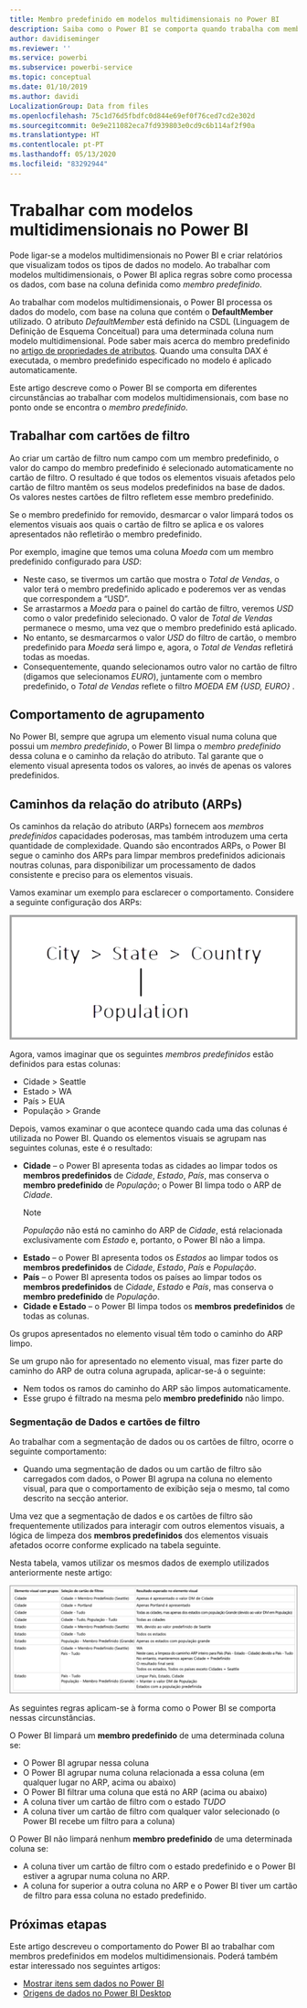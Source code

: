 ```yaml
---
title: Membro predefinido em modelos multidimensionais no Power BI
description: Saiba como o Power BI se comporta quando trabalha com membros predefinidos em modelos multidimensionais
author: davidiseminger
ms.reviewer: ''
ms.service: powerbi
ms.subservice: powerbi-service
ms.topic: conceptual
ms.date: 01/10/2019
ms.author: davidi
LocalizationGroup: Data from files
ms.openlocfilehash: 75c1d76d5fbdfc0d844e69ef0f76ced7cd2e302d
ms.sourcegitcommit: 0e9e211082eca7fd939803e0cd9c6b114af2f90a
ms.translationtype: HT
ms.contentlocale: pt-PT
ms.lasthandoff: 05/13/2020
ms.locfileid: "83292944"
---
```

# <a name="work-with-multidimensional-models-in-power-bi"></a>Trabalhar com modelos multidimensionais no Power BI

Pode ligar-se a modelos multidimensionais no Power BI e criar relatórios que visualizam todos os tipos de dados no modelo. Ao trabalhar com modelos multidimensionais, o Power BI aplica regras sobre como processa os dados, com base na coluna definida como *membro predefinido*. 

Ao trabalhar com modelos multidimensionais, o Power BI processa os dados do modelo, com base na coluna que contém o **DefaultMember** utilizado. O atributo *DefaultMember* está definido na CSDL (Linguagem de Definição de Esquema Conceitual) para uma determinada coluna num modelo multidimensional. Pode saber mais acerca do membro predefinido no [artigo de propriedades de atributos](https://docs.microsoft.com/sql/analysis-services/multidimensional-models/attribute-properties-define-a-default-member?view=sql-server-2017). Quando uma consulta DAX é executada, o membro predefinido especificado no modelo é aplicado automaticamente.

Este artigo descreve como o Power BI se comporta em diferentes circunstâncias ao trabalhar com modelos multidimensionais, com base no ponto onde se encontra o *membro predefinido*. 

## <a name="working-with-filter-cards"></a>Trabalhar com cartões de filtro

Ao criar um cartão de filtro num campo com um membro predefinido, o valor do campo do membro predefinido é selecionado automaticamente no cartão de filtro. O resultado é que todos os elementos visuais afetados pelo cartão de filtro mantêm os seus modelos predefinidos na base de dados. Os valores nestes cartões de filtro refletem esse membro predefinido.

Se o membro predefinido for removido, desmarcar o valor limpará todos os elementos visuais aos quais o cartão de filtro se aplica e os valores apresentados não refletirão o membro predefinido.

Por exemplo, imagine que temos uma coluna *Moeda* com um membro predefinido configurado para *USD*:

* Neste caso, se tivermos um cartão que mostra o *Total de Vendas*, o valor terá o membro predefinido aplicado e poderemos ver as vendas que correspondem a “USD”.
* Se arrastarmos a *Moeda* para o painel do cartão de filtro, veremos *USD* como o valor predefinido selecionado. O valor de *Total de Vendas* permanece o mesmo, uma vez que o membro predefinido está aplicado.
* No entanto, se desmarcarmos o valor *USD* do filtro de cartão, o membro predefinido para *Moeda* será limpo e, agora, o *Total de Vendas* refletirá todas as moedas.
* Consequentemente, quando selecionamos outro valor no cartão de filtro (digamos que selecionamos *EURO*), juntamente com o membro predefinido, o *Total de Vendas* reflete o filtro *MOEDA EM {USD, EURO}* .

## <a name="grouping-behavior"></a>Comportamento de agrupamento

No Power BI, sempre que agrupa um elemento visual numa coluna que possui um *membro predefinido*, o Power BI limpa o *membro predefinido* dessa coluna e o caminho da relação do atributo. Tal garante que o elemento visual apresenta todos os valores, ao invés de apenas os valores predefinidos.

## <a name="attribute-relationship-paths-arps"></a>Caminhos da relação do atributo (ARPs)

Os caminhos da relação do atributo (ARPs) fornecem aos *membros predefinidos* capacidades poderosas, mas também introduzem uma certa quantidade de complexidade. Quando são encontrados ARPs, o Power BI segue o caminho dos ARPs para limpar membros predefinidos adicionais noutras colunas, para disponibilizar um processamento de dados consistente e preciso para os elementos visuais.

Vamos examinar um exemplo para esclarecer o comportamento. Considere a seguinte configuração dos ARPs:

![ARPs num modelo multidimensional](media/desktop-default-member-multidimensional-models/default-members_01.png)

Agora, vamos imaginar que os seguintes *membros predefinidos* estão definidos para estas colunas:

* Cidade > Seattle
* Estado > WA
* País > EUA
* População > Grande

Depois, vamos examinar o que acontece quando cada uma das colunas é utilizada no Power BI. Quando os elementos visuais se agrupam nas seguintes colunas, este é o resultado:

* **Cidade** – o Power BI apresenta todas as cidades ao limpar todos os **membros predefinidos** de *Cidade*, *Estado*, *País*, mas conserva o **membro predefinido** de *População*; o Power BI limpa todo o ARP de *Cidade*.
    > [!NOTE]
    > *População* não está no caminho do ARP de *Cidade*, está relacionada exclusivamente com *Estado* e, portanto, o Power BI não a limpa.
* **Estado** – o Power BI apresenta todos os *Estados* ao limpar todos os **membros predefinidos** de *Cidade*, *Estado*, *País* e *População*.
* **País** – o Power BI apresenta todos os países ao limpar todos os **membros predefinidos** de *Cidade*, *Estado* e *País*, mas conserva o **membro predefinido** de *População*.
* **Cidade e Estado** – o Power BI limpa todos os **membros predefinidos** de todas as colunas.

Os grupos apresentados no elemento visual têm todo o caminho do ARP limpo. 

Se um grupo não for apresentado no elemento visual, mas fizer parte do caminho do ARP de outra coluna agrupada, aplicar-se-á o seguinte:

* Nem todos os ramos do caminho do ARP são limpos automaticamente.
* Esse grupo é filtrado na mesma pelo **membro predefinido** não limpo.

### <a name="slicers-and-filter-cards"></a>Segmentação de Dados e cartões de filtro

Ao trabalhar com a segmentação de dados ou os cartões de filtro, ocorre o seguinte comportamento:

* Quando uma segmentação de dados ou um cartão de filtro são carregados com dados, o Power BI agrupa na coluna no elemento visual, para que o comportamento de exibição seja o mesmo, tal como descrito na secção anterior.

Uma vez que a segmentação de dados e os cartões de filtro são frequentemente utilizados para interagir com outros elementos visuais, a lógica de limpeza dos **membros predefinidos** dos elementos visuais afetados ocorre conforme explicado na tabela seguinte. 

Nesta tabela, vamos utilizar os mesmos dados de exemplo utilizados anteriormente neste artigo:

![Limpeza do comportamento ou do membro predefinido do Power BI com a segmentação de dados e os cartões de filtro](media/desktop-default-member-multidimensional-models/default-members_02.png)

As seguintes regras aplicam-se à forma como o Power BI se comporta nessas circunstâncias.

O Power BI limpará um **membro predefinido** de uma determinada coluna se:

* O Power BI agrupar nessa coluna
* O Power BI agrupar numa coluna relacionada a essa coluna (em qualquer lugar no ARP, acima ou abaixo)
* O Power BI filtrar uma coluna que está no ARP (acima ou abaixo)
* A coluna tiver um cartão de filtro com o estado *TUDO*
* A coluna tiver um cartão de filtro com qualquer valor selecionado (o Power BI recebe um filtro para a coluna)

O Power BI não limpará nenhum **membro predefinido** de uma determinada coluna se:

* A coluna tiver um cartão de filtro com o estado predefinido e o Power BI estiver a agrupar numa coluna no ARP.
* A coluna for superior a outra coluna no ARP e o Power BI tiver um cartão de filtro para essa coluna no estado predefinido.


## <a name="next-steps"></a>Próximas etapas

Este artigo descreveu o comportamento do Power BI ao trabalhar com membros predefinidos em modelos multidimensionais. Poderá também estar interessado nos seguintes artigos: 

* [Mostrar itens sem dados no Power BI](../create-reports/desktop-show-items-no-data.md)
* [Origens de dados no Power BI Desktop](desktop-data-sources.md)

